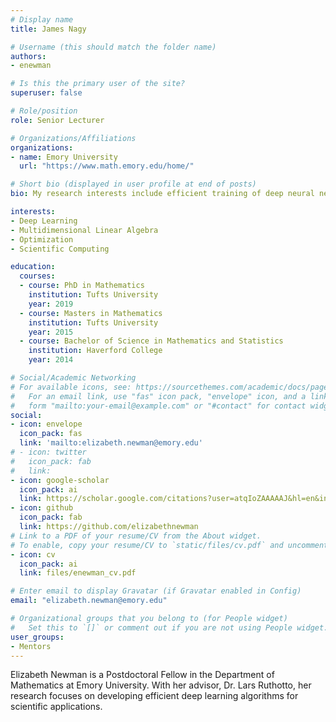 ```yaml
---
# Display name
title: James Nagy

# Username (this should match the folder name)
authors:
- enewman

# Is this the primary user of the site?
superuser: false

# Role/position
role: Senior Lecturer

# Organizations/Affiliations
organizations:
- name: Emory University
  url: "https://www.math.emory.edu/home/"

# Short bio (displayed in user profile at end of posts)
bio: My research interests include efficient training of deep neural networks and optimal representations of high-dimensional data.

interests:
- Deep Learning
- Multidimensional Linear Algebra
- Optimization
- Scientific Computing

education:
  courses:
  - course: PhD in Mathematics
    institution: Tufts University
    year: 2019
  - course: Masters in Mathematics
    institution: Tufts University
    year: 2015
  - course: Bachelor of Science in Mathematics and Statistics
    institution: Haverford College
    year: 2014

# Social/Academic Networking
# For available icons, see: https://sourcethemes.com/academic/docs/page-builder/#icons
#   For an email link, use "fas" icon pack, "envelope" icon, and a link in the
#   form "mailto:your-email@example.com" or "#contact" for contact widget.
social:
- icon: envelope
  icon_pack: fas
  link: 'mailto:elizabeth.newman@emory.edu'
# - icon: twitter
#   icon_pack: fab
#   link: 
- icon: google-scholar
  icon_pack: ai
  link: https://scholar.google.com/citations?user=atqIoZAAAAAJ&hl=en&inst=15365353816232672843
- icon: github
  icon_pack: fab
  link: https://github.com/elizabethnewman
# Link to a PDF of your resume/CV from the About widget.
# To enable, copy your resume/CV to `static/files/cv.pdf` and uncomment the lines below.
- icon: cv
  icon_pack: ai
  link: files/enewman_cv.pdf

# Enter email to display Gravatar (if Gravatar enabled in Config)
email: "elizabeth.newman@emory.edu"

# Organizational groups that you belong to (for People widget)
#   Set this to `[]` or comment out if you are not using People widget.
user_groups:
- Mentors
---
```


Elizabeth Newman is a Postdoctoral Fellow in the Department of Mathematics at Emory University.  With her advisor, Dr. Lars Ruthotto, her research focuses on developing efficient deep learning algorithms for scientific applications.

